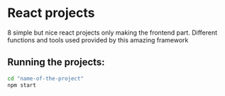 # React projects

8 simple but nice react projects only making the frontend part. Different functions and tools used provided by this amazing framework

## Running the projects:
```bash
cd "name-of-the-project"
npm start
```
